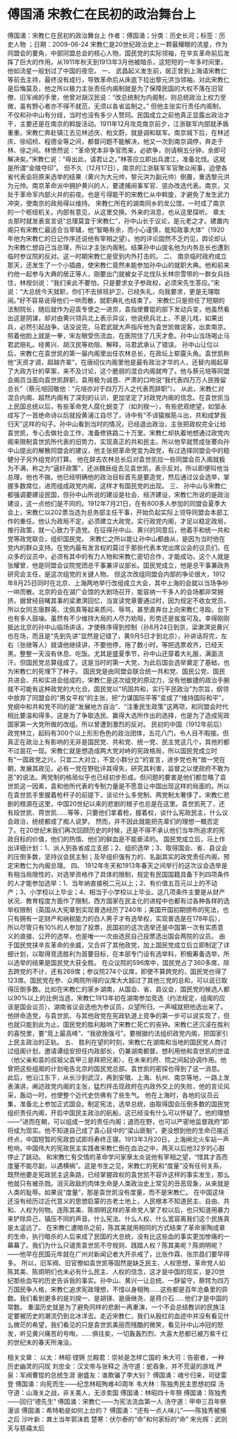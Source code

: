 # 傅国涌  宋教仁在民初的政治舞台上

傅国涌：宋教仁在民初的政治舞台上
作者：傅国涌；分类：历史长河；标签：历史人物 ；日期：2009-06-24
宋教仁是20世纪政治史上一颗最耀眼的流星，作为同盟会的要角，中部同盟总会的核心人物，国民党的实际领袖，在辛亥革命前后发挥了巨大的作用。从1911年秋天到1913年3月他被暗杀，这短短的一年多时间里，他如流星一般划过了中国的夜空。
一、
武昌起义发生前，居正曾到上海请宋教仁等前去主持，最终没有成行，导致革命后从床底下拉出黎元洪当领袖。对此宋教仁是后悔莫及，他之所以极力主张责任内阁制就是为了保障民国的大权不落在旧官僚、旧军阀的手里，他曾对胡汉民说：“改总统制为内阁制，则总统政治上权力至微，虽有野心者亦不得不就范，无须以各省监制之。”
但他主张实行责任内阁制，不仅和孙中山有分歧，当时也没有多少人赞同。民国成立之前他真正显露出政治才干，主要还是在南京的斡旋活动。1911年12月攻克南京前夕，江浙联军内部就矛盾重重。宋教仁奔赴镇江去见林述庆、柏文蔚，就是调和联军。南京城下后，在林述庆、徐绍桢、程德全等之间，都督问题不能解决，他又一次到南京调停，奔走于林、徐之间。林愤然说：“革命党本非争官而来，必欲争，则请稍五分钟，余即可解决矣。”宋教仁说：“毋出此，请君让之。”林答应立即出兵渡江，准备北伐。这就是所谓“金陵夺印”。
但不久（12月17日），南京的江浙联军军官聚众闹事，迫使各省代表会将原来选举的结果（黄兴为大元帅，黎元洪为副元帅）倒置，重选黎元洪为元帅。南京革命派中拥护黄兴的人，要逮捕闹事军官、惩办改选代表。南京，又处于革命军内部火并的前夜。也是亏得能干的宋教仁从中斡旋，才避免了发生武力冲突，使南京的政局得以维持。
宋教仁所在的湖南同乡的龙公馆，一时成了南京的一个枢纽机关。内部有意见，从这里交换。外来的消息，也从这里探听。
章太炎那时就发表宣言说“总理莫宜于宋教仁”，孙中山长于议论，是元老之才。建置内阁只有宋教仁最适合当宰辅，他“智略有余，而小心谨慎，能知政事大体”（1920年他为宋教仁的日记作序还说他有宰相之望）。他的评论固然不乏灼见，舆论却认为宋教仁想自己当总理，所以才主张内阁制。结果孙中山提名他为内务总长也遭到临时参议院的反对。这一时期宋教仁是受到内外打击的。
二、
南京临时政府成立那天，还发生了一个小插曲，使宋教仁竟然未能参加孙中山的就职大典。他和前来约他一起参与大典的居正等人，刚要出门就被女子北伐队长林宗雪带的一群女兵挡住，林按剑说：“我们来此不要怕，只是要求女子参政权，必须宋先生答应。”宋说：“大总统今天就职，你们不去排班护卫，已经失礼，向我要求，更是无理取闹。”好不容易说得他们一哄而散，就职典礼也结束了。
宋教仁只是担任了短期的法制院长，随后就作为迎袁专使之一进京，袁指使曹锟的部下发动兵变，他虽然看出这是阴谋，却对由黄兴领兵北上表示异议，他说统兵北上，不是儿戏，如果出兵，必然引起战争。话没说完，马君武就大声指斥他为袁世凯做说客，出卖南京。照着他脸上就是一拳，宋左眼受伤流血，在医院住了几天才愈。孙中山当场喝止马君武赔礼。经黄兴、胡汉民等劝阻、解释，马君武承认了错误。
孙中山让位以后，宋教仁在袁世凯的第一届内阁里出任农林总长，在政坛上崭露头角。袁世凯称他“天资才调，超越齐辈”，在唐绍仪内阁里他是最有政治才华的人，还替内阁起草了大政方针的草案，来不及讨论，这个脆弱的混合内阁就垮了。他与蔡元培等同盟会阁员当面向袁世凯辞职，袁用极为诚恳、严肃的口吻说“我代表四万万人民挽留总长”（蔡元培回敬他：“元培亦对于四万万人之代表而辞职”）。
从此，宋教仁对混合内阁、超然内阁有了深刻的认识，更加坚定了对政党内阁的信念。在袁世凯当上民国总统以后，有些革命党人腐化蜕变了（如刘揆一），有些悲观绝望，如邹永成写了一首绝命诗以后就投黄浦江自尽了，诗中有“不谅猿猴筋斗出，共和成梦我归天”这样的句子。孙中山看到当时的情况，已经退出政治，主张把政权完全让给袁世凯，专心去做社会工作，准备修铁路二十万里。宋教仁却执着地想通过政党内阁来限制袁世凯所代表的旧势力，实现真正的共和民主。所以他早就赞成张謇向孙中山提出的解散同盟会的建议，他主张把革命党变为政党，有过选择同盟会中的稳健分子另外组党的打算。
他在辞去农林总长后对袁世凯拉一些同盟会员入阁就极为不满，称之为“逼奸政策”，还派魏辰组去见袁世凯，表示反对。所以即便叫他当总理，他也不做。他已经明确他的政治目标首先是要造党，然后通过议会选举，掌握多数席位，进而组成政党内阁，这样才有国民党的出现。
三、
孙中山与宋教仁都强调要建设民国，但孙中山所说的建设是社会、经济建设，宋教仁所说的是政治建设，这一点他们是不同的。1912年7月21日，在有800多人参加的同盟会夏季大会上，宋教仁以202票当选为总务部主任干事，开始负起实际上领导同盟会本部工作的重任。他认为政局不定，必须建立大政党，实行政党内阁，才足以稳定政局，推行政策，就一心致力于造党。在征得孙中山、黄兴的同意后，他着手和统一共和党等政党联合，组织国民党。
宋教仁之所以能让孙中山都曲从，是因为当时他在党内的群众支持。在党内最有发言权的莫过于那些代表本党出席议会的议员们，在众多的议员中，必须有其中的有力人物和宋教仁密切合作，才能成功，这个人就是张耀曾，他是同盟会议院党团总干事兼评议部长。国民党成立，他是总干事兼政务研究会主任，是这次组党的关键人物。
但这次改组同盟会内部的争论很大，1912年8月25日同时在北京、上海两地举行改组成立大会，其中上海的会就以当场争吵一哄而散。北京的会在湖广会馆的大剧场召开，能容纳一千多人的会场都非常拥挤。据曾经目睹其事的梁漱溟回忆，当宣读党章要通过时，因为规定不收女党员，所以女同志唐群英、沈佩真等起来质问、辱骂，甚至直奔台上向宋教仁寻殴。台下也有多人鼓噪。虽然有不少维持大局的人尽力劝阻，形势还是岌岌可及。幸得刚刚抵达北京的孙中山临场讲话，才使秩序得到控制（孙8月24日到京，梁漱溟说黄兴也在场，而且是“先到先讲”显然是记错了，黄9月5日才到北京），孙讲话将完，左右（张继等人）就请他继续讲，不要他停，拖了数小时。等把选票收齐，已经天黑。整整一天没有休息、吃饭。尤其是盛夏季节，孙中山还穿着大礼服，满面流汗。但国民党总算组成了。这是当时的第一大党，为此后国会选举奠定了基础，也为宋教仁的死埋下了种子。
国民党是由同盟会联合统一共和党、国民公党、国民共进会、共和实进会组成的，宋教仁是这次组党的原动力，没有他敏捷的政治手腕就不可能有这种政党的大化合。国民党以“巩固共和，实行平民政治”为宗旨，纲领中放弃了同盟会的“男女平权”的主张，把“力谋国际平等”变成了“维持国际和平”，党纲中和共和党不同的是“发展地方自治”、“注重民生政策”这两项，和同盟会时代相比要温和得多。这是为了争取选民、赢得大选所作出的选择，也是为了造成宪政国家第一大党所做的改组。所以曾遭到激烈的反对。
民初的中国（1912年前后）政党林立，起码有300个以上形形色色的政治团体，五花八门，令人目不暇接。但真正在政治上有影响的无非是国民党、共和党、统一党、民主党这几个，其他的都不过昙花一现。宋教仁就是想造成两大党对峙的宪政格局，所以国民党成立时有“一国政党之兴，只宜二大对立，不宜小群分立”的宣言，进步党也有“故一党在朝，发展其政见，必有一党在野批评其得失，研究其利害，监督之以使政府不敢为恶”的说法。两党制的格局似乎也已经初步形成。但问题的要害是他们都忽略了袁世凯这一因素，袁和他所代表的专制力量是不愿意让中国出现这样的局面的。所以在袁世凯手里握着枪杆子的前提下，谈论什么多党制、两党制太奢侈了。宋教仁悲剧的根源在这里，中国20世纪以来的悲剧的根子也总是在这里。袁世凯死了，还有段世凯、蒋世凯……等等，只要他们拿着枪，握着权，谈什么宪政民主，什么议会政治，统统都成了痴人说梦。
然而，并不因此就能把先辈们的理想一概否定了。在20世纪末我们再次回顾历史的时候，还是不得不承认他们当年所追求的宪政目标的价值，他们的热情、他们的鲜血是不能亵渎的。
国民党成立后，马上作出详细计划：1、派人到各省成立支部；2、组织选举；3、取得国会、省、县议会的压倒多数，坚持议会民主制；及早组织强有力的、名副其实的政党责任内阁，预定宋教仁为内阁总理。
四、
1912年冬天和1913年春天之间举行的这次议会选举是有相当局限性的，对选举资格作了具体的限制，规定有民国国籍具备下列四项条件的人才能参加选举：1、当年纳直接税二元以上；2、有价值五百元以上的不动产；3、小学校以上毕业；4、相当于小学校以上毕业。这几项条件主要是从财产状况、教育程度方面作了限制，西方国家在民主化的进程中也都有过各种各样的选举权限制（英国从大宪章到实现普选经历了240年；美国开国初期颁布的宪法，也只有拥有一定财产和纳税能力的白人男子才有选举权，实现普选是在178年后），所以尽管只有10%的人参加了投票，民国初的这次选举还是中国第一次有实质意义的直接、公开的选举，也是唯一一次由选民自己投票选出国会两院的议员。
由于国民党挟辛亥革命的余威，又合并了其他政党，加上国民党成立后立即制定了详细计划，以取得竞选胜利为首要目标，在本部专门设有选举科，积极筹备选举，所以选举的结果是国民党大获全胜。
在众议院的596席中，国民党占了360多席，除去跨党的不计，还有269席；参议院274个议席，即使不算跨党的，国民党也得了123席。国民党在参、众两院所得的议席大大超过了其他三党的总和，可以说已取得压倒多数。比如在宋教仁的家乡湖南，从国会、省、县议会，国民党的候选人都以90%以上的比例当选，宋教仁1913年初在湖南参加竞选（约法规定，组阁的应该是国会议员），湖南省议会选他为参议员，众望所归，一声喊就把他选出来了。他拼命造党，与袁世凯、与其他政党在宪政轨道上竞争的第一步可以说实现了，但也就只能到此为止。国民党的胜利敲响了宋教仁死亡的丧钟。宋教仁还沉浸在胜利的喜悦里，要“竞上最高峰”、“我欲挽强弓”。要根据约法组织政党内阁，把国家引上民主政治的正轨。
五、
胜利在望的时刻，宋教仁在湖南和当地的国民党人商讨过组阁计划，邀请谭组安担任内政部长，仍兼湖南都督。想利用他和袁世凯的世谊（他父亲和袁的叔祖父袁甲三是拜把兄弟），在未来的府、院之间起协调作用。他曾把这些组阁的计划电告北京的国民党总部。袁世凯的密探也得到了这一消息。
此后，他沿江东下，从长沙到武汉，再到安徽、上海、杭州、南京等地，一路上发表演讲，阐述政党内阁的主张，猛烈抨击现政府在内政外交上的失败，他的言论风采，轰动一时，也使整个近代史仿佛有了些生气。
他在上海时，各地的议员云集，准备北上参加正式国会。制定宪法，选举总统，由取得国会压倒多数的国民党组织责任内阁，开启中国民主政治的航船，这已经没有什么可以怀疑了。他的理想——“进而在朝，可以组成一党的责任内阁；退而在野，也可以严密地监督政府”即将成为现实。他不知道自己成了袁心目中的“梁山匪魁”，更没想到他的生命已接近终点，中国短暂的宪政尝试即将寿终正寝。1913年3月20日，上海闸北火车站一声枪响，中国伟大的宪政民主实践者宋教仁倒在血泊之中，两天以后他32岁的心脏停止了跳动。
和宋教仁有交情的革命学问家章太炎说他有宰相之望，“惜其才高而度量不能尽副，以遇横祸”。这是书生之见，宋教仁的死和“度量”没有任何关系，既然他要走宪政民主这条路，已经掌握政权的袁世凯不容许这样的事实发生，那么他就只有被杀戮。消灭政敌的肉体生命是人类政治史上常见的丑恶现象，从来就是人类的耻辱。如果说“度量”，那是袁世凯没有度量，而不是宋教仁。
在中国这块还没有经历过近代意义的思想启蒙的古老土地上，人民根本不知道民主、自由、共和、人权为何物。连陈其美、陈炯明这样的革命党人掌了权以后，也只知道用暴力来铲除异己，镇压不同的声音。什么宪法、什么人权、什么宽容离我们这个民族真是太遥远了。 在宋教仁遭暗杀之前，陈其美就用相同的方式结束了革命家陶成章的生命，执行暗杀的人后来成了民国的大总统，没有比这些血的事实更加惨痛的一幕幕了。我们为什么只谴责袁世凯不守规则、践踏人权？陈其美呢？陈炯明呢？——他早在民国元年就在广州对新闻记者大开杀戒了，比张作霖、张宗昌们要早得多。
所以，旧军阀、旧官僚如袁世凯等固然是缺乏民主、人权思想，革命党人如陈其美、陈炯明们也未必有什么民主、人权的信念，这才是中国的现实，是20世纪那些血写的历史告诉我的事实。孙中山、黄兴一让总统、一辞留守，蔡锷为四万万国民争人格，宋教仁追求宪政理想，不惜以身相殉……这些都是百年沧桑里的异数。我们看到更多的是刘揆一、是胡锳、是唐继尧、是蒋介石……他们才是中国的常数。
重温历史就是为了避免同样的悲剧一再重演，一个不会总结教训的民族注定要被历史的潮流仍到北冰洋去。走近宋教仁，我们从殷红的血迹中并没有看见什么微茫的希望，我们看见的只是袁世凯美丽而残酷的微笑，看见孙中山冲冠的怒发，听见黄兴痛苦的号啕，……俱往矣，一切轰轰烈烈、大喜大悲都已被万紫千红的世纪末的春天所淹没。

相关文章：
以太：林昭·铿锵
兰殿君：崇祯是怎样亡国的
朱大可：告密者，一种历史幽灵的闪现
刘忠全：汉文帝与张释之
汤守道：蛇吞象，并不荒诞的游戏
严泉：军阀曹锟的总统生涯
谢盛友：谁欺骗了李大钊？
傅国涌：魂兮归来，司徒雷登
傅国涌：向死而生——纪念林昭殉难40周年
韦大林：陈独秀民主思想初探
汤守道：山海关之战，非关美人，无涉卖国
傅国涌：林昭四十年祭
傅国涌：陈独秀——回归“德先生”
傅国涌：宋教仁——为宪法流血第一人
汤守道：甲申三百年祭漫谈
傅国涌：希特勒是如何上台的？
傅国涌：“还有一点人味儿”——陈独秀被捕之后
沙叶新：粪土当年郭沫若
楚寒：伏尔泰的“命”和何家标的“命”
宋光辉：武则天与慈禧太后